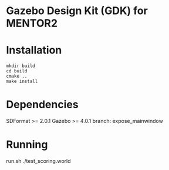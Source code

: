 Gazebo Design Kit (GDK) for MENTOR2
===


Installation
===

    mkdir build
    cd build
    cmake ..
    make install


Dependencies
===

SDFormat >= 2.0.1
Gazebo >= 4.0.1
    branch: expose_mainwindow

Running
===

run.sh ./test_scoring.world
